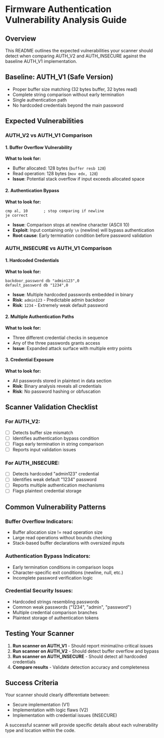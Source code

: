 # Firmware Authentication Vulnerability Analysis Guide

## Overview

This README outlines the expected vulnerabilities your scanner should detect when comparing AUTH_V2 and AUTH_INSECURE against the baseline AUTH_V1 implementation.

## Baseline: AUTH_V1 (Safe Version)

- Proper buffer size matching (32 bytes buffer, 32 bytes read)
- Complete string comparison without early termination
- Single authentication path
- No hardcoded credentials beyond the main password

## Expected Vulnerabilities

### AUTH_V2 vs AUTH_V1 Comparison

#### 1. Buffer Overflow Vulnerability

**What to look for:**

- Buffer allocated: 128 bytes (`buffer resb 128`)
- Read operation: 128 bytes (`mov edx, 128`)
- **Issue**: Potential stack overflow if input exceeds allocated space

#### 2. Authentication Bypass

**What to look for:**

```assembly
cmp al, 10       ; stop comparing if newline
je correct
```

- **Issue**: Comparison stops at newline character (ASCII 10)
- **Exploit**: Input containing only `\n` (newline) will bypass authentication
- **Root cause**: Early termination condition before password validation

### AUTH_INSECURE vs AUTH_V1 Comparison

#### 1. Hardcoded Credentials

**What to look for:**

```assembly
backdoor_password db "admin123",0
default_password db "1234",0
```

- **Issue**: Multiple hardcoded passwords embedded in binary
- **Risk**: `admin123` - Predictable admin backdoor
- **Risk**: `1234` - Extremely weak default password

#### 2. Multiple Authentication Paths

**What to look for:**

- Three different credential checks in sequence
- Any of the three passwords grants access
- **Issue**: Expanded attack surface with multiple entry points

#### 3. Credential Exposure

**What to look for:**

- All passwords stored in plaintext in data section
- **Risk**: Binary analysis reveals all credentials
- **Risk**: No password hashing or obfuscation

## Scanner Validation Checklist

### For AUTH_V2:

- [ ] Detects buffer size mismatch
- [ ] Identifies authentication bypass condition
- [ ] Flags early termination in string comparison
- [ ] Reports input validation issues

### For AUTH_INSECURE:

- [ ] Detects hardcoded "admin123" credential
- [ ] Identifies weak default "1234" password
- [ ] Reports multiple authentication mechanisms
- [ ] Flags plaintext credential storage

## Common Vulnerability Patterns

### Buffer Overflow Indicators:

- Buffer allocation size != read operation size
- Large read operations without bounds checking
- Stack-based buffer declarations with oversized inputs

### Authentication Bypass Indicators:

- Early termination conditions in comparison loops
- Character-specific exit conditions (newline, null, etc.)
- Incomplete password verification logic

### Credential Security Issues:

- Hardcoded strings resembling passwords
- Common weak passwords ("1234", "admin", "password")
- Multiple credential comparison branches
- Plaintext storage of authentication tokens

## Testing Your Scanner

1. **Run scanner on AUTH_V1** - Should report minimal/no critical issues
2. **Run scanner on AUTH_V2** - Should detect buffer overflow and bypass
3. **Run scanner on AUTH_INSECURE** - Should detect all hardcoded credentials
4. **Compare results** - Validate detection accuracy and completeness

## Success Criteria

Your scanner should clearly differentiate between:

- Secure implementation (V1)
- Implementation with logic flaws (V2)
- Implementation with credential issues (INSECURE)

A successful scanner will provide specific details about each vulnerability type and location within the code.
